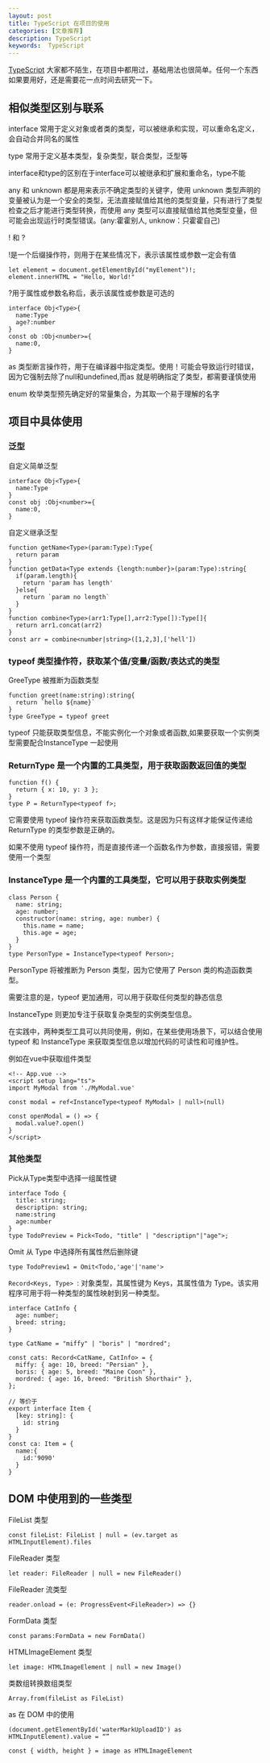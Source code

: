 ```yaml
---
layout: post
title: TypeScript 在项目的使用
categories: [文章推荐]
description: TypeScript
keywords:  TypeScript
---
```


[TypeScript](https://www.typescriptlang.org/docs/handbook/typescript-in-5-minutes.html) 大家都不陌生，在项目中都用过，基础用法也很简单。任何一个东西如果要用好，还是需要花一点时间去研究一下。

## 相似类型区别与联系

interface 常用于定义对象或者类的类型，可以被继承和实现，可以重命名定义，会自动合并同名的属性

type 常用于定义基本类型，复杂类型，联合类型，泛型等 

interface和type的区别在于interface可以被继承和扩展和重命名，type不能

any 和 unknown 都是用来表示不确定类型的关键字，使用 unknown 类型声明的变量被认为是一个安全的类型，无法直接赋值给其他的类型变量，只有进行了类型检查之后才能进行类型转换，而使用 any 类型可以直接赋值给其他类型变量，但可能会出现运行时类型错误。(any:霍霍别人, unknow：只霍霍自己)


! 和 ? 

!是一个后缀操作符，则用于在某些情况下，表示该属性或参数一定会有值

```
let element = document.getElementById("myElement")!;
element.innerHTML = "Hello, World!"
```

?用于属性或参数名称后，表示该属性或参数是可选的

```
interface Obj<Type>{
  name:Type
  age?:number
}
const ob :Obj<number>={
  name:0,
}
```

as 类型断言操作符，用于在编译器中指定类型。使用！可能会导致运行时错误，因为它强制去除了null和undefined,而as 就是明确指定了类型，都需要谨慎使用

enum 枚举类型预先确定好的常量集合，为其取一个易于理解的名字


## 项目中具体使用

### 泛型

自定义简单泛型
```
interface Obj<Type>{
  name:Type
}
const obj :Obj<number>={
  name:0,
}
```

自定义继承泛型

```
function getName<Type>(param:Type):Type{
  return param
}
function getData<Type extends {length:number}>(param:Type):string{
  if(param.length){
    return 'param has length'
  }else{
    return `param no length`
  }
}
function combine<Type>(arr1:Type[],arr2:Type[]):Type[]{
  return arr1.concat(arr2)
}
const arr = combine<number|string>([1,2,3],['hell'])
```

### typeof 类型操作符，获取某个值/变量/函数/表达式的类型

GreeType 被推断为函数类型

```
function greet(name:string):string{
  return `hello ${name}`
}
type GreeType = typeof greet  
```
typeof 只能获取类型信息，不能实例化一个对象或者函数,如果要获取一个实例类型需要配合InstanceType 一起使用

###  ReturnType 是一个内置的工具类型，用于获取函数返回值的类型

```
function f() {
  return { x: 10, y: 3 };
}
type P = ReturnType<typeof f>;
```
它需要使用 typeof 操作符来获取函数类型。这是因为只有这样才能保证传递给 ReturnType 的类型参数是正确的。

如果不使用 typeof 操作符，而是直接传递一个函数名作为参数，直接报错，需要使用一个类型


### InstanceType 是一个内置的工具类型，它可以用于获取实例类型

```
class Person {
  name: string;
  age: number;
  constructor(name: string, age: number) {
    this.name = name;
    this.age = age;
  }
}
type PersonType = InstanceType<typeof Person>;
```

PersonType 将被推断为 Person 类型，因为它使用了 Person 类的构造函数类型。

需要注意的是，typeof 更加通用，可以用于获取任何类型的静态信息

InstanceType 则更加专注于获取复杂类型的实例类型信息。

在实践中，两种类型工具可以共同使用，例如，在某些使用场景下，可以结合使用 typeof 和 InstanceType 来获取类型信息以增加代码的可读性和可维护性。

例如在vue中获取组件类型
```
<!-- App.vue -->
<script setup lang="ts">
import MyModal from './MyModal.vue'

const modal = ref<InstanceType<typeof MyModal> | null>(null)

const openModal = () => {
  modal.value?.open()
}
</script>
```

### 其他类型

Pick从Type类型中选择一组属性键

```
interface Todo {
  title: string;
  descriptipn: string;
  name:string
  age:number
}
type TodoPreview = Pick<Todo, "title" | "descriptipn"|"age">;
```

Omit 从 Type 中选择所有属性然后删除键

```
type TodoPreview1 = Omit<Todo,'age'|'name'>
```

`Record<Keys, Type> `: 对象类型，其属性键为 Keys，其属性值为 Type。该实用程序可用于将一种类型的属性映射到另一种类型。

```
interface CatInfo {
  age: number;
  breed: string;
}
 
type CatName = "miffy" | "boris" | "mordred";
 
const cats: Record<CatName, CatInfo> = {
  miffy: { age: 10, breed: "Persian" },
  boris: { age: 5, breed: "Maine Coon" },
  mordred: { age: 16, breed: "British Shorthair" },
};

// 等价于
export interface Item {
  [key: string]: {
    id: string 
  }
}
const ca: Item = {
  name:{
    id:'9090'
  }
}

```

## DOM 中使用到的一些类型

FileList 类型

`const fileList: FileList | null = (ev.target as HTMLInputElement).files`

FileReader 类型

`let reader: FileReader | null = new FileReader()`

FileReader 流类型

`reader.onload = (e: ProgressEvent<FileReader>) => {}`

FormData 类型

`const params:FormData = new FormData()`

HTMLImageElement 类型

`let image: HTMLImageElement | null = new Image()`


类数组转换数组类型

`Array.from(fileList as FileList)`

as 在 DOM 中的使用

`(document.getElementById('waterMarkUploadID') as HTMLInputElement).value = “”`

`const { width, height } = image as HTMLImageElement`



